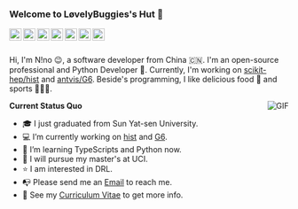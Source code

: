 ### Welcome to LøvelyBuggies's Hut 👋

<a href="ninomyemail@gmail.com">
  <img align="left" alt="'Gmail" width="22px" src="https://cdn.jsdelivr.net/npm/simple-icons@3.1.0/icons/gmail.svg" />
</a>
<a href="https://leetcode.com/lovelybuggies/">
  <img align="left" alt="LeetCode" width="22px" src="https://cdn.jsdelivr.net/npm/simple-icons@3.1.0/icons/leetcode.svg" />
</a>
<a href="https://www.kaggle.com/ninolau">
  <img align="left" alt="Kaggle" width="22px" src="https://cdn.jsdelivr.net/npm/simple-icons@3.1.0/icons/kaggle.svg" />
</a>
<a href="https://stackoverflow.com/users/13016027/nino-lau">
  <img align="left" alt="StackOverflow" width="22px" src="https://cdn.jsdelivr.net/npm/simple-icons@3.1.0/icons/stackoverflow.svg" />
</a>
<a href="https://auth.geeksforgeeks.org/user/ninomyemail/">
  <img align="left" alt="GeeksforGeeks" width="22px" src="https://cdn.jsdelivr.net/npm/simple-icons@3.1.0/icons/geeksforgeeks.svg" />
</a>
<a href="https://www.youtube.com/channel/UCsSdKrx-hpoCySh8emxrPaA?view_as=subscriber">
  <img align="left" alt="YouTube" width="22px" src="https://cdn.jsdelivr.net/npm/simple-icons@3.1.0/icons/youtube.svg" />
</a>
<a href="https://www.linkedin.com/in/%E7%A1%95-%E5%88%98-073728144/">
  <img align="left" alt="LinkedIn" width="22px" src="https://cdn.jsdelivr.net/npm/simple-icons@3.1.0/icons/linkedin.svg" />
</a>


<br/>
<br/>

Hi, I'm N!no 😉, a software developer from China 🇨🇳. I'm an open-source professional and Python Developer 🐍. Currently, I'm working on [scikit-hep/hist](https://github.com/scikit-hep/hist) and [antvis/G6](https://github.com/antvis/G6). Beside's programming, I like delicious food 🥗 and sports 🏋🏼‍♂️.

  <img align="right" alt="GIF" src="https://media.giphy.com/media/iIqmM5tTjmpOB9mpbn/giphy.gif" />

**Current Status Quo**

- 🎓 I just graduated from Sun Yat-sen University.
- 💻 I’m currently working on [hist](https://github.com/scikit-hep/hist) and [G6](https://github.com/antvis/G6).
- 🌱 I’m learning TypeScripts and Python now.
- 💼 I will pursue my master's at UCI.
- ⭐️ I am interested in DRL.
- 📭 Please send me an [Email](ninomyemail@gmail.com) to reach me.
- 👀 See my [Curriculum Vitae](https://drive.google.com/file/d/1mr_yoVcBn6QolFWAOXSJzxQYvO7ShjNu/view?ths=true) to get more info.

<!--![LovelyBuggies's GitHub Stats](https://github-readme-stats.vercel.app/api?username=lovelybuggies&show_icons=true&hide_border=false&text_color=333333)-->
